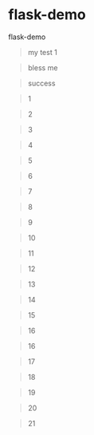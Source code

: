 # flask-demo
flask-demo

> my test 1

> bless me

> success

> 1

> 2

> 3

> 4

> 5

> 6

> 7

> 8

> 9

> 10

> 11

> 12

> 13

> 14

> 15

> 16

> 16

> 17

> 18

> 19

> 20

> 21 
